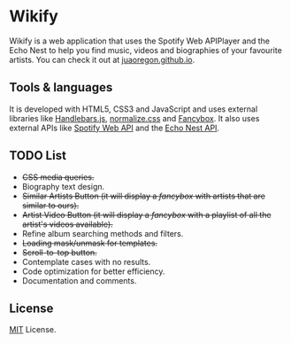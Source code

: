 # Wikify
Wikify is a web application that uses the Spotify Web APIPlayer and the Echo Nest to help you find music, videos and biographies of your favourite artists. You can check it out at [juaoregon.github.io](http://juaoregon.github.io/).

## Tools & languages
It is developed with HTML5, CSS3 and JavaScript and uses external libraries like [Handlebars.js](http://handlebarsjs.com/), [normalize.css](http://necolas.github.io/normalize.css/) and [Fancybox](http://fancybox.net/home). It also uses external APIs like [Spotify Web API](https://developer.spotify.com/web-api/) and the [Echo Nest API](http://developer.echonest.com/docs/v4).

## TODO List
* ~~CSS media queries.~~
* Biography text design.
* ~~Similar Artists Button (it will display a _fancybox_ with artists that are similar to ours).~~
* ~~Artist Video Button (it will display a _fancybox_ with a playlist of all the artist's videos available).~~
* Refine album searching methods and filters.
* ~~Loading mask/unmask for templates.~~
* ~~Scroll-to-top button.~~
* Contemplate cases with no results.
* Code optimization for better efficiency.
* Documentation and comments.

## License
[MIT](http://opensource.org/licenses/mit-license.php) License.
